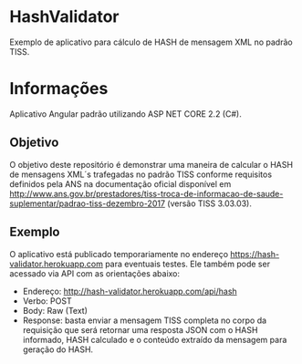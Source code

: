 # HashValidator
Exemplo de aplicativo para cálculo de HASH de mensagem XML no padrão TISS.

# Informações
Aplicativo Angular padrão utilizando ASP NET CORE 2.2 (C#).

## Objetivo
O objetivo deste repositório é demonstrar uma maneira de calcular o HASH de mensagens XML´s trafegadas no padrão TISS conforme requisitos 
definidos pela ANS na documentação oficial disponível em 
http://www.ans.gov.br/prestadores/tiss-troca-de-informacao-de-saude-suplementar/padrao-tiss-dezembro-2017 (versão TISS 3.03.03).

## Exemplo
O aplicativo está publicado temporariamente no endereço https://hash-validator.herokuapp.com para eventuais testes. Ele também pode 
ser acessado via API com as orientações abaixo:
  * Endereço: http://hash-validator.herokuapp.com/api/hash
  * Verbo: POST
  * Body: Raw (Text)
  * Response: basta enviar a mensagem TISS completa no corpo da requisição que será retornar uma resposta JSON com o HASH informado, HASH calculado e o 
conteúdo extraído da mensagem para geração do HASH.
